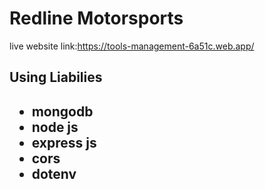 # Redline Motorsports
live website link:https://tools-management-6a51c.web.app/
<h2> Using Liabilies<h2>
  
  - mongodb
  - node js
  - express js
  - cors 
  - dotenv
  


